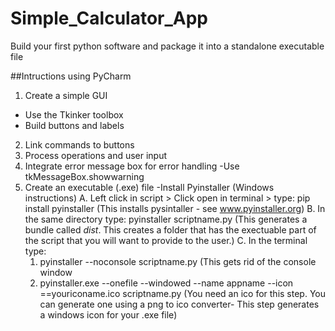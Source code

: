 # Simple_Calculator_App
Build your first python software and package it into a standalone executable file

##Intructions using PyCharm
1. Create a simple GUI
  - Use the Tkinker toolbox
  - Build buttons and labels
2. Link commands to buttons
3. Process operations and user input
4. Integrate error message box for error handling
  -Use tkMessageBox.showwarning
5. Create an executable (.exe) file 
  -Install Pyinstaller (Windows instructions)
    A. Left click in script > Click open in terminal > type: pip install pyinstaller (This installs pysintaller - see www.pyinstaller.org)
    B. In the same directory type: pyinstaller scriptname.py (This generates a bundle called *dist*. This creates a folder that has the exectuable part of the script that you will want to provide to the user.) 
    C. In the terminal type: 
      1) pyinstaller --noconsole scriptname.py (This gets rid of the console window
      2) pyinstaller.exe --onefile --windowed --name appname --icon ==youriconame.ico scriptname.py (You need an ico for this step. You can generate one using a png to ico converter- This step generates a windows icon for your .exe file)
    
